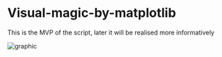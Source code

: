 # Visual-magic-by-matplotlib
This is the MVP of the script, later it will be realised more informatively

![graphic](https://user-images.githubusercontent.com/108606736/184616148-d45d2a1f-993c-4589-9a27-0f7b65df098e.jpg)
